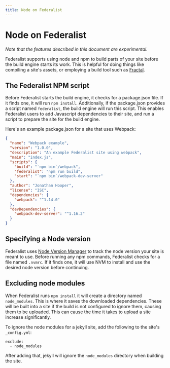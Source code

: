 ```yaml
---
title: Node on Federalist
---
```


# Node on Federalist

*Note that the features described in this document are experimental.*

Federalist supports using node and npm to build parts of your site before the build engine starts its work.
This is helpful for doing things like compiling a site's assets, or employing a build tool such as [Fractal](https://github.com/frctl/fractal).

## The Federalist NPM script

Before Federalist starts the build engine, it checks for a package.json file.
If it finds one, it will run `npm install`.
Additionally, if the package.json provides a script named `federalist`, the build engine will run this script.
This enables Federalist users to add Javascript dependencies to their site, and run a script to prepare the site for the build engine.

Here's an example package.json for a site that uses Webpack:

```json
{
  "name": "Webpack example",
  "version": "1.0.0",
  "description": "An example Federalist site using webpack",
  "main": "index.js",
  "scripts": {
    "build": "`npm bin`/webpack",
    "federalist": "npm run build",
    "start": "`npm bin`/webpack-dev-server"
  },
  "author": "Jonathan Hooper",
  "license": "ISC",
  "dependencies": {
    "webpack": "^1.14.0"
  },
  "devDependencies": {
    "webpack-dev-server": "^1.16.2"
  }
}
```

## Specifying a Node version

Federalist uses [Node Version Manager](https://github.com/creationix/nvm) to track the node version your site is meant to use.
Before running any npm commands, Federalist checks for a file named `.nvmrc`.
If it finds one, it will use NVM to install and use the desired node version before continuing.

## Excluding node modules

When Federalist runs `npm install` it will create a directory named `node_modules`. This is where it saves the downloaded dependencies. These will be built into a site if the build is not configured to ignore them, causing them to be uploaded. This can cause the time it takes to upload a site increase significantly.

To ignore the node modules for a jekyll site, add the following to the site's `_config.yml`:

```jekyll
exclude:
  - node_modules
```

After adding that, jekyll will ignore the `node_modules` directory when building the site.
